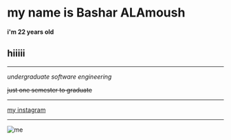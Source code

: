 # my name is Bashar ALAmoush

**i'm 22 years old**
## hiiiii

***


*undergraduate software engineering*

~~just one semester to graduate~~
***
[my instagram](https://www.instagram.com/omushb/)

***
![me](https://user-images.githubusercontent.com/126269525/221239863-d7558c0e-aa6e-4485-8e68-5a58b1fd38d5.jpg)
